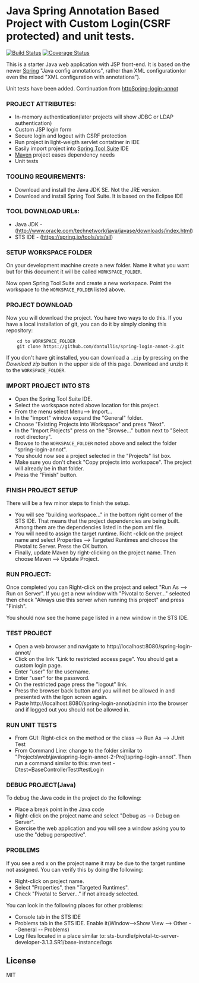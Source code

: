 # Java Spring Annotation Based Project with Custom Login(CSRF protected) and unit tests.

[![Build Status](https://travis-ci.org/dantullis/spring-login-annot-2.svg?branch=master)](https://travis-ci.org/dantullis/spring-login-annot-2)
[![Coverage Status](https://coveralls.io/repos/github/dantullis/spring-login-annot-2/badge.svg?branch=master)](https://coveralls.io/github/dantullis/spring-login-annot-2?branch=master)


This is a starter Java web application with JSP front-end. It is based on the newer [Spring][httpSpring.io] "Java config annotations", rather than XML configuration(or even the mixed "XML configuration with annotations"). 

Unit tests have been added. Continuation from [httpSpring-login-annot]

### PROJECT ATTRIBUTES:
- In-memory authentication(later projects will show JDBC or LDAP authentication)
- Custom JSP login form
- Secure login and logout with CSRF protection
- Run project in light-weigth servlet contatiner in IDE
- Easily import project into [Spring Tool Suite][httpSpringToolSuite] IDE
- [Maven][httpMavenRepo] project eases dependency needs
- Unit tests

### TOOLING REQUIREMENTS:
- Download and install the Java JDK SE. Not the JRE version.
- Download and install Spring Tool Suite. It is based on the Eclipse IDE

### TOOL DOWNLOAD URLs:
- Java JDK - (http://www.oracle.com/technetwork/java/javase/downloads/index.html)
- STS IDE - (https://spring.io/tools/sts/all)

### SETUP WORKSPACE FOLDER
On your development machine create a new folder. Name it what you want but for this document it will be called `WORKSPACE_FOLDER`.

Now open Spring Tool Suite and create a new workspace. Point the workspace to the `WORKSPACE_FOLDER` listed above.

### PROJECT DOWNLOAD
Now you will download the project. You have two ways to do this. If you have a local installation of git, you can do it by simply cloning this repository:

```
    cd to WORKSPACE_FOLDER
    git clone https://github.com/dantullis/spring-login-annot-2.git
```

If you don't have git installed, you can download a `.zip` by pressing on the *Download zip* button in the upper side of this page. Download and unzip it to the `WORKSPACE_FOLDER`.

### IMPORT PROJECT INTO STS
- Open the Spring Tool Suite IDE.
- Select the workspace noted above location for this project.
- From the menu select Menu--> Import...
- In the "import" window expand the "General" folder.
- Choose "Existing Projects into Workspace" and press "Next".
- In the "Import Projects" press on the "Browse..." button next to "Select root directory".
- Browse to the `WORKSPACE_FOLDER` noted above and select the folder "spring-login-annot".
- You should now see a project selected in the "Projects" list box.
- Make sure you don't check "Copy projects into workspace". The project will already be in that folder.
- Press the "Finish" button.

### FINISH PROJECT SETUP
There will be a few minor steps to finish the setup.
 - You will see "building workspace..." in the bottom right corner of the STS IDE. That means that the project dependencies are being built. Among them are the dependencies listed in the pom.xml file.
 - You will need to assign the target runtime. Richt -click on the project name and select Properties --> Targeted Runtimes and choose the Pivotal tc Server. Press the OK button.
 - Finally, update Maven by right-clicking on the project name. Then choose Maven --> Update Project.

### RUN PROJECT:
Once completed you can Right-click on the project and select "Run As --> Run on Server". 
If you get a new window with "Pivotal tc Server..." selected then check "Always use this server when running this project" and press "Finish".

You should now see the home page listed in a new window in the STS IDE.

### TEST PROJECT
 - Open a web browser and navigate to http://localhost:8080/spring-login-annot/
 - Click on the link "Link to restricted access page". You should get a custom login page.
 - Enter "user" for the username.
 - Enter "user" for the password.
 - On the restricted page press the "logout" link.
 - Press the browser back button and you will not be allowed in and presented with the lgon screen again.
 - Paste http://localhost:8080/spring-login-annot/admin into the browser and if logged out you should not be allowed in.
 
### RUN UNIT TESTS
 - From GUI: Right-click on the method or the class --> Run As --> JUnit Test
 - From Command Line: change to the folder similar to "Projects\web\java\spring-login-annot-2-Proj\spring-login-annot". Then run a command similar to this: mvn test -Dtest=BaseControllerTest#testLogin 

### DEBUG PROJECT(Java)
To debug the Java code in the project do the following:
 - Place a break point in the Java code 
 - Right-click on the project name and select "Debug as --> Debug on Server".
 - Exercise the web application and you will see a window asking you to use the "debug perspective".

### PROBLEMS
If you see a red x on the project name it may be due to the target runtime not assigned. You can verify this by doing the following:

 - Right-click on project name.
 - Select "Properties", then "Targeted Runtimes".
 - Check "Pivotal tc Server..." if not already selected.
 
You can look in the following places for other problems:
 - Console tab in the STS IDE
 - Problems tab in the STS IDE. Enable it(Window-->Show View --> Other --General -- Problems)
 - Log files located in a place similar to: sts-bundle/pivotal-tc-server-developer-3.1.3.SR1/base-instance/logs

License
----

MIT

[//]: # (These are reference links used in the body of this note and get stripped out when the markdown processor does its job. There is no need to format nicely because it shouldn't be seen. Thanks SO - http://stackoverflow.com/questions/4823468/store-comments-in-markdown-syntax)

   [httpSpring-login-annot]: <https://github.com/dantullis/spring-login-annot>
   [httpSpring.io]: <https://spring.io/>
   [httpSpringToolSuite]: <https://spring.io/tools>
   [httpMavenRepo]: <http://mvnrepository.com/>
   [httpSpring.io]: <https://spring.io/>
